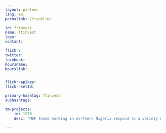 ```yaml
---
layout: partner
lang: en
permalink: /franklin/

id: ftinvest
name: ftinvest
logo:
contact:

flickr:
twitter:
facebook:
hoursname:
hourslink:


flickr-apikey:
flickr-setId:

primary-hashtag: ftinvest
subhashtags:

tm-projects:
  - id: 1970
    desc: "MSF teams working in northern Nigeria respond to a variety of different health needs. These include emergency response to disease outbreaks across the area. Accurate maps of the area will assist emergency teams with epidemiological analysis, disease surveillance and logistical planning."

---
```

